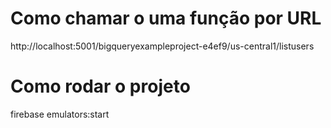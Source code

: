 # Como chamar o uma função por URL
http://localhost:5001/bigqueryexampleproject-e4ef9/us-central1/listusers

# Como rodar o projeto
firebase emulators:start

